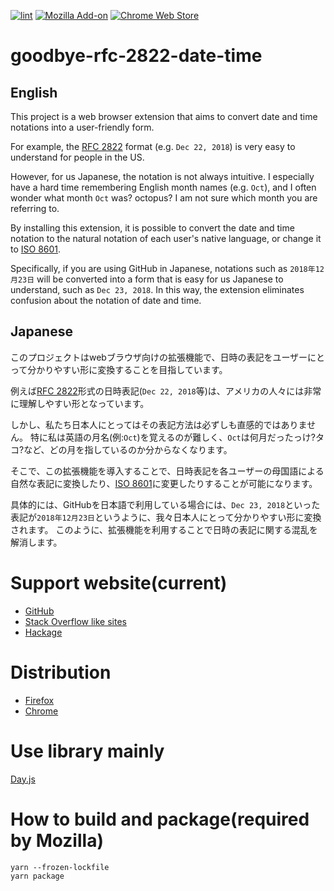 [![lint](https://github.com/ncaq/goodbye-rfc-2822-date-time/actions/workflows/lint.yml/badge.svg)](https://github.com/ncaq/goodbye-rfc-2822-date-time/actions/workflows/lint.yml)
[![Mozilla Add-on](https://img.shields.io/amo/users/goodbye-rfc-2822-date-time.svg)](https://addons.mozilla.org/ja/firefox/addon/goodbye-rfc-2822-date-time/)
[![Chrome Web Store](https://img.shields.io/chrome-web-store/users/ncpepaiocdmmmonbikofmggdphoheoge.svg)](https://chrome.google.com/webstore/detail/goodbye-rfc-2822-date-tim/ncpepaiocdmmmonbikofmggdphoheoge)

# goodbye-rfc-2822-date-time

## English

This project is a web browser extension that aims to convert date and time notations into a user-friendly form.

For example, the [RFC 2822](https://tools.ietf.org/html/rfc2822) format (e.g. `Dec 22, 2018`) is very easy to understand for people in the US.

However, for us Japanese, the notation is not always intuitive.
I especially have a hard time remembering English month names (e.g. `Oct`), and I often wonder what month `Oct` was? octopus? I am not sure which month you are referring to.

By installing this extension, it is possible to convert the date and time notation to the natural notation of each user's native language, or change it to [ISO 8601](https://www.iso.org/standard/70907.html).

Specifically, if you are using GitHub in Japanese, notations such as `2018年12月23日` will be converted into a form that is easy for us Japanese to understand, such as `Dec 23, 2018`.
In this way, the extension eliminates confusion about the notation of date and time.

## Japanese

このプロジェクトはwebブラウザ向けの拡張機能で、日時の表記をユーザーにとって分かりやすい形に変換することを目指しています。

例えば[RFC 2822](https://tools.ietf.org/html/rfc2822)形式の日時表記(`Dec 22, 2018`等)は、アメリカの人々には非常に理解しやすい形となっています。

しかし、私たち日本人にとってはその表記方法は必ずしも直感的ではありません。
特に私は英語の月名(例:`Oct`)を覚えるのが難しく、`Oct`は何月だったっけ?タコ?など、どの月を指しているのか分からなくなります。

そこで、この拡張機能を導入することで、日時表記を各ユーザーの母国語による自然な表記に変換したり、[ISO 8601](https://www.iso.org/standard/70907.html)に変更したりすることが可能になります。

具体的には、GitHubを日本語で利用している場合には、`Dec 23, 2018`といった表記が`2018年12月23日`というように、我々日本人にとって分かりやすい形に変換されます。
このように、拡張機能を利用することで日時の表記に関する混乱を解消します。

# Support website(current)

* [GitHub](https://github.com/)
* [Stack Overflow like sites](https://stackexchange.com/sites)
* [Hackage](https://hackage.haskell.org/)

# Distribution

* [Firefox](https://addons.mozilla.org/firefox/addon/goodbye-rfc-2822-date-time/)
* [Chrome](https://chrome.google.com/webstore/detail/goodbye-rfc-2822-date-tim/ncpepaiocdmmmonbikofmggdphoheoge)

# Use library mainly

[Day.js](https://day.js.org/)

# How to build and package(required by Mozilla)

~~~console
yarn --frozen-lockfile
yarn package
~~~
